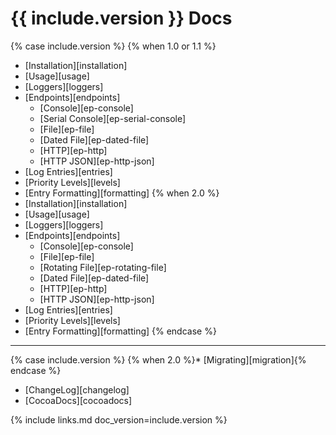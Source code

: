 # {{ include.version }} Docs

{% case include.version %}
{% when 1.0 or 1.1 %}
* [Installation][installation]
* [Usage][usage]
* [Loggers][loggers]
* [Endpoints][endpoints]
  * [Console][ep-console]
  * [Serial Console][ep-serial-console]
  * [File][ep-file]
  * [Dated File][ep-dated-file]
  * [HTTP][ep-http]
  * [HTTP JSON][ep-http-json]
* [Log Entries][entries]
* [Priority Levels][levels]
* [Entry Formatting][formatting]
{% when 2.0 %}
* [Installation][installation]
* [Usage][usage]
* [Loggers][loggers]
* [Endpoints][endpoints]
  * [Console][ep-console]
  * [File][ep-file]
  * [Rotating File][ep-rotating-file]
  * [Dated File][ep-dated-file]
  * [HTTP][ep-http]
  * [HTTP JSON][ep-http-json]
* [Log Entries][entries]
* [Priority Levels][levels]
* [Entry Formatting][formatting]
{% endcase %}

***
{% case include.version %}
{% when 2.0 %}* [Migrating][migration]{% endcase %}
* [ChangeLog][changelog]
* [CocoaDocs][cocoadocs]


{% include links.md doc_version=include.version %}
